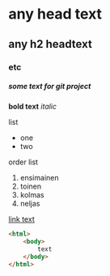 # any head text
## any h2 headtext
### etc
##### some text for git project
**bold text**
*italic*

list
* one
* two

order list
1. ensimainen
1. toinen
1. kolmas
1. neljas

[link text](https://lingualeo.com)

```html
<html>
    <body>
        text
    </body>
</html>
```